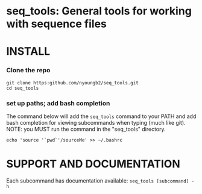 seq_tools: General tools for working with sequence files
========================================================


# INSTALL

### Clone the repo

~~~
git clone https:github.com/nyoungb2/seq_tools.git
cd seq_tools
~~~

### set up paths; add bash completion

The command below will add the `seq_tools`
command to your PATH and add bash completion
for viewing subcommands when typing <tab> (much like git).
NOTE: you MUST run the command in the "seq_tools" directory.

~~~
echo 'source '`pwd`'/sourceMe' >> ~/.bashrc
~~~

# SUPPORT AND DOCUMENTATION

Each subcommand has documentation available: `seq_tools [subcommand] -h`


